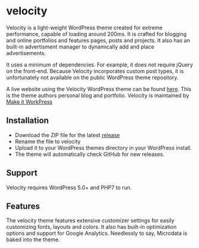 # velocity
Velocity is a light-weight WordPress theme created for extreme performance, capable of loading around 200ms. It is crafted for blogging and online portfolios and features pages, posts and projects. It also has an built-in advertisment manager to dynamically add and place advertisements.

It uses a minimum of dependencies. For example, it does not require jQuery on the front-end. Because Velocity incorporates custom post types, it is unfortunately not available on the public WordPress theme repository.

A live website using the Velocity WordPress theme can be found [here](https://michieltramper.com). This is the theme authors personal blog and portfolio. Velocity is maintained by [Make it WorkPress](https://makeitwork.press/wordpress-themes/velocity/)

## Installation
* Download the ZIP file for the latest [release](https://github.com/makeitworkpress/velocity/releases)
* Rename the file to velocity
* Upload it to your WordPress themes directory in your WordPress install. 
* The theme will automatically check GitHub for new releases.

## Support
Velocity requires WordPress 5.0+  and PHP7 to run.

## Features
The velocity theme features extensive customizer settings for easily customizing fonts, layouts and colors. It also has built-in optimization options and support for Google Analytics. Needlessly to say, Microdata is baked into the theme.
